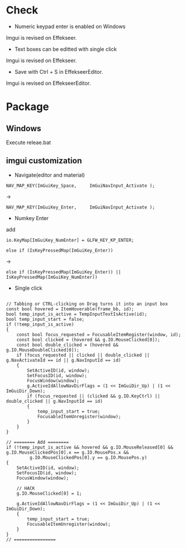 # Check

- Numeric keypad enter is enabled on Windows

Imgui is revised on Effekseer.

- Text boxes can be editted with single click

Imgui is revised on Effekseer.

- Save with Ctrl + S in EffekseerEditor.

Imgui is revised on EffekseerEditor.

# Package

## Windows 

Execute releae.bat


## imgui customization

- Navigate(editor and material)

```
NAV_MAP_KEY(ImGuiKey_Space,     ImGuiNavInput_Activate );
```

->

```
NAV_MAP_KEY(ImGuiKey_Enter,     ImGuiNavInput_Activate );
```


- Numkey Enter

add 

```
io.KeyMap[ImGuiKey_NumEnter] = GLFW_KEY_KP_ENTER;
```

```
else if (IsKeyPressedMap(ImGuiKey_Enter))
```

->

```
else if (IsKeyPressedMap(ImGuiKey_Enter)) || IsKeyPressedMap(ImGuiKey_NumEnter))
```

- Single click

```

// Tabbing or CTRL-clicking on Drag turns it into an input box
const bool hovered = ItemHoverable(frame_bb, id);
bool temp_input_is_active = TempInputTextIsActive(id);
bool temp_input_start = false;
if (!temp_input_is_active)
{
    const bool focus_requested = FocusableItemRegister(window, id);
    const bool clicked = (hovered && g.IO.MouseClicked[0]);
    const bool double_clicked = (hovered && g.IO.MouseDoubleClicked[0]);
    if (focus_requested || clicked || double_clicked || g.NavActivateId == id || g.NavInputId == id)
    {
        SetActiveID(id, window);
        SetFocusID(id, window);
        FocusWindow(window);
        g.ActiveIdAllowNavDirFlags = (1 << ImGuiDir_Up) | (1 << ImGuiDir_Down);
        if (focus_requested || (clicked && g.IO.KeyCtrl) || double_clicked || g.NavInputId == id)
        {
            temp_input_start = true;
            FocusableItemUnregister(window);
        }
    }
}

// ======== Add ========
if (!temp_input_is_active && hovered && g.IO.MouseReleased[0] && g.IO.MouseClickedPos[0].x == g.IO.MousePos.x &&
		 g.IO.MouseClickedPos[0].y == g.IO.MousePos.y)
{
	SetActiveID(id, window);
	SetFocusID(id, window);
	FocusWindow(window);

	// HACK
	g.IO.MouseClicked[0] = 1;

	g.ActiveIdAllowNavDirFlags = (1 << ImGuiDir_Up) | (1 << ImGuiDir_Down);
	{
		temp_input_start = true;
		FocusableItemUnregister(window);
	}
}
// ================

```
